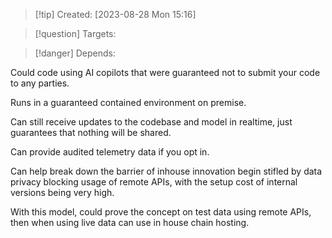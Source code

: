 
>[!tip] Created: [2023-08-28 Mon 15:16]

>[!question] Targets: 

>[!danger] Depends: 

Could code using AI copilots that were guaranteed not to submit your code to any parties.

Runs in a guaranteed contained environment on premise.

Can still receive updates to the codebase and model in realtime, just guarantees that nothing will be shared.

Can provide audited telemetry data if you opt in.

Can help break down the barrier of inhouse innovation begin stifled by data privacy blocking usage of remote APIs, with the setup cost of internal versions being very high.

With this model, could prove the concept on test data using remote APIs, then when using live data can use in house chain hosting.